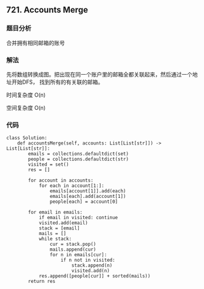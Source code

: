 ## 721. Accounts Merge

### 题目分析
合并拥有相同邮箱的账号

### 解法

先将数组转换成图。把出现在同一个账户里的邮箱全都关联起来，然后通过一个地址开始DFS， 找到所有的有关联的邮箱。

时间复杂度 O(n)

空间复杂度 O(n)

### 代码
```
class Solution:
    def accountsMerge(self, accounts: List[List[str]]) -> List[List[str]]:
        emails = collections.defaultdict(set)
        people = collections.defaultdict(str)
        visited = set()
        res = []
        
        for account in accounts:
            for each in account[1:]:
                emails[account[1]].add(each)
                emails[each].add(account[1])
                people[each] = account[0]
        
        for email in emails:
            if email in visited: continue
            visited.add(email)
            stack = [email]
            mails = []
            while stack:
                cur = stack.pop()
                mails.append(cur)
                for n in emails[cur]:
                    if n not in visited:
                        stack.append(n)
                        visited.add(n)
            res.append([people[cur]] + sorted(mails))
        return res

```


                
